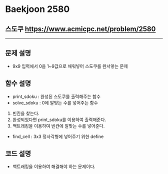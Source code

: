 Baekjoon 2580
=============
스도쿠  <https://www.acmicpc.net/problem/2580>
---------------
- - -
## 문제 설명
- 9x9 입력에서 0을 1~9값으로 채워넣어 스도쿠를 완서앟는 문제

## 함수 설명
- print_sdoku : 완성된 스도쿠를 출력해주는 함수
- solve_sdoku : 0에 알맞는 수를 넣어주는 함수
1. 빈칸을 찾는다.
2. 완성되었다면 print_sdoku를 이용하여 출력해준다.
3. 백트래킹을 이용하여 빈칸에 알맞는 수를 넣어준다.
- find_cell : 3x3 정사각형에 넣어주기 위한 define

## 코드 설명
- 백트래킹을 이용하여 해결해야 하는 문제이다.
